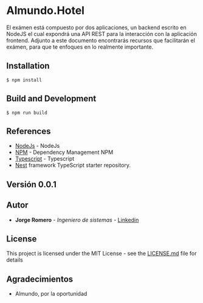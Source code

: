 # Almundo.Hotel

El exámen está compuesto por dos aplicaciones, un backend escrito en NodeJS el cual expondrá
una API REST para la interacción con la aplicación frontend.
Adjunto a este documento encontrarás recursos que facilitarán el exámen, para que te enfoques
en lo realmente importante.

## Installation

```
$ npm install
```

## Build and Development

```
$ npm run build
```

## References

* [NodeJs](https://nodejs.org/es/) - NodeJs
* [NPM](ttps://www.npmjs.com/) - Dependency Management NPM
* [Typescript](http://www.typescriptlang.org/) - Typescript
* [Nest](https://github.com/nestjs/nest) framework TypeScript starter repository.

## Versión 0.0.1

## Autor

* **Jorge Romero** - *Ingeniero de sistemas* - [Linkedin](https://www.linkedin.com/in/jorge-luis-romero-casta%C3%B1eda-04791167/)

## License

This project is licensed under the MIT License - see the [LICENSE.md](LICENSE.md) file for details

## Agradecimientos

* Almundo, por la oportunidad